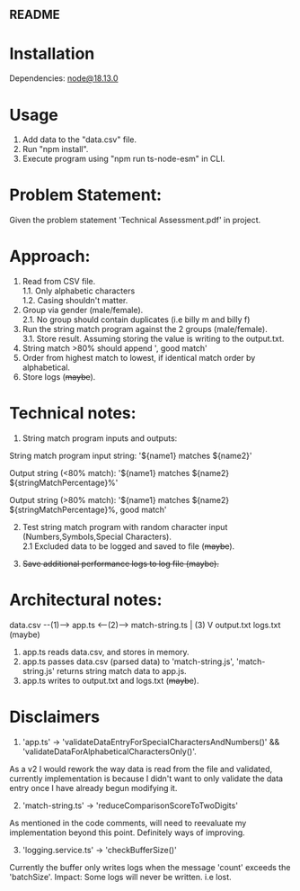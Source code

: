 ## README ##

# Installation

Dependencies:
node@18.13.0

# Usage

1. Add data to the "data.csv" file.
2. Run "npm install".
3. Execute program using "npm run ts-node-esm" in CLI.

# Problem Statement:

Given the problem statement 'Technical Assessment.pdf' in project.

# Approach:

1. Read from CSV file.  <br />
    1.1. Only alphabetic characters <br />
    1.2. Casing shouldn't matter. <br />
2. Group via gender (male/female). <br />
    2.1. No group should contain duplicates (i.e billy m and billy f)
3. Run the string match program against the 2 groups (male/female).  <br />
    3.1. Store result. Assuming storing the value is writing to the output.txt.
4. String match >80% should append ', good match'
5. Order from highest match to lowest, if identical match order by alphabetical.
6. Store logs (~~maybe~~).

# Technical notes:

1. String match program inputs and outputs:

String match program input string:
'${name1} matches ${name2}'

Output string (<80% match):
'${name1} matches ${name2} ${stringMatchPercentage}%'

Output string (>80% match):
'${name1} matches ${name2} ${stringMatchPercentage}%, good match'

2. Test string match program with random character input (Numbers,Symbols,Special Characters).  <br />
    2.1 Excluded data to be logged and saved to file (~~maybe~~).

3. ~~Save additional performance logs to log file (maybe).~~

# Architectural notes:

data.csv    --(1)-->  app.ts  <--(2)--> match-string.ts
                        |
                       (3)
                        V
                    output.txt
                    logs.txt (maybe)

1. app.ts reads data.csv, and stores in memory.
2. app.ts passes data.csv (parsed data) to 'match-string.js', 'match-string.js' returns string match data to app.js.
3. app.ts writes to output.txt and logs.txt (~~maybe~~).

# Disclaimers
1. 'app.ts' -> 'validateDataEntryForSpecialCharactersAndNumbers()' && 'validateDataForAlphabeticalCharactersOnly()'. <br />

As a v2 I would rework the way data is read from the file and validated, currently implementation is because I didn't want to only validate the data entry once I have already begun modifying it.

2. 'match-string.ts' -> 'reduceComparisonScoreToTwoDigits' <br />

As mentioned in the code comments, will need to reevaluate my implementation beyond this point.
Definitely ways of improving.

3. 'logging.service.ts' -> 'checkBufferSize()' <br />

Currently the buffer only writes logs when the message 'count' exceeds the 'batchSize'.
Impact: Some logs will never be written. i.e lost.